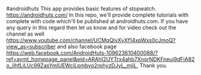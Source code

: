 #androidhuts
This app provides basic features of stopwatch.
https://androidhuts.com/ In this repo, we'll provide complete tutorials with complete with code which'll be published at androidhuts.com. 
If you have any query in this regard then let us know and for video check out the channel as well 
https://www.youtube.com/channel/UCMqQIvXyXf14xpWxs0cJmoQ?view_as=subscriber and also facebook page 
https://web.facebook.com/AndroidHuts-109623610400088/?ref=aymt_homepage_panel&eid=ARAhI2UYTrx4ahb7XnorNDKFneuj9dFiA82o_iIhfLiLUc99ZasYmlUEWciLpmbyo2rphyzDJyL_mjiL,
Thank you.
